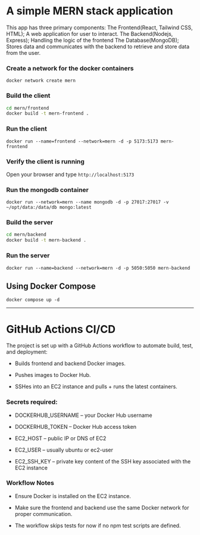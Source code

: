 # A simple MERN stack application

This app has three primary components:
The Frontend(React, Tailwind CSS, HTML); A web application for user to interact.
The Backend(Nodejs, Express); Handling the logic of the frontend
The Database(MongoDB); Stores data and communicates with the backend to retrieve and store data from the user.

### Create a network for the docker containers

`docker network create mern`

### Build the client

```sh
cd mern/frontend
docker build -t mern-frontend .
```

### Run the client

`docker run --name=frontend --network=mern -d -p 5173:5173 mern-frontend`

### Verify the client is running

Open your browser and type `http://localhost:5173`

### Run the mongodb container

`docker run --network=mern --name mongodb -d -p 27017:27017 -v ~/opt/data:/data/db mongo:latest`

### Build the server

```sh
cd mern/backend
docker build -t mern-backend .
```

### Run the server

`docker run --name=backend --network=mern -d -p 5050:5050 mern-backend`

## Using Docker Compose

`docker compose up -d`

---

# GitHub Actions CI/CD

The project is set up with a GitHub Actions workflow to automate build, test, and deployment:

- Builds frontend and backend Docker images.

- Pushes images to Docker Hub.

- SSHes into an EC2 instance and pulls + runs the latest containers.

### Secrets required:

- DOCKERHUB_USERNAME – your Docker Hub username

- DOCKERHUB_TOKEN – Docker Hub access token

- EC2_HOST – public IP or DNS of EC2

- EC2_USER – usually ubuntu or ec2-user

- EC2_SSH_KEY – private key content of the SSH key associated with the EC2 instance

### Workflow Notes

- Ensure Docker is installed on the EC2 instance.

- Make sure the frontend and backend use the same Docker network for proper communication.

- The workflow skips tests for now if no npm test scripts are defined.
